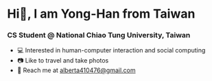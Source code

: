 <h1>Hi👋, I am Yong-Han from Taiwan</h1>

<h3>CS Student @ National Chiao Tung University, Taiwan</h3>

- 💻 Interested in human-computer interaction and social computing
- 📷 Like to travel and take photos 
- 📩 Reach me at <alberta410476@gmail.com>
<!--<p>
<img src="https://github-readme-stats.vercel.app/api?username=scod0401&bg_color=1f2938&text_color=FFFFFF&show_icons=true&hide-border=true&include_all_commits=true" />
</p>-->
